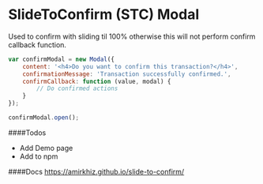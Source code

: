 # SlideToConfirm (STC) Modal
Used to confirm with sliding til 100% otherwise this will not perform confirm callback function.

```javascript
var confirmModal = new Modal({
    content: '<h4>Do you want to confirm this transaction?</h4>',
    confirmationMessage: 'Transaction successfully confirmed.',
    confirmCallback: function (value, modal) {
        // Do confirmed actions
    }
});

confirmModal.open();
```

####Todos
- Add Demo page
- Add to npm

####Docs
https://amirkhiz.github.io/slide-to-confirm/
